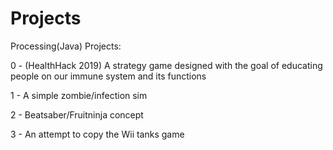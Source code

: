 # Projects
Processing(Java) Projects:

0 - (HealthHack 2019) A strategy game designed with the goal of educating people on our immune system and its functions

1 - A simple zombie/infection sim

2 - Beatsaber/Fruitninja concept

3 - An attempt to copy the Wii tanks game
